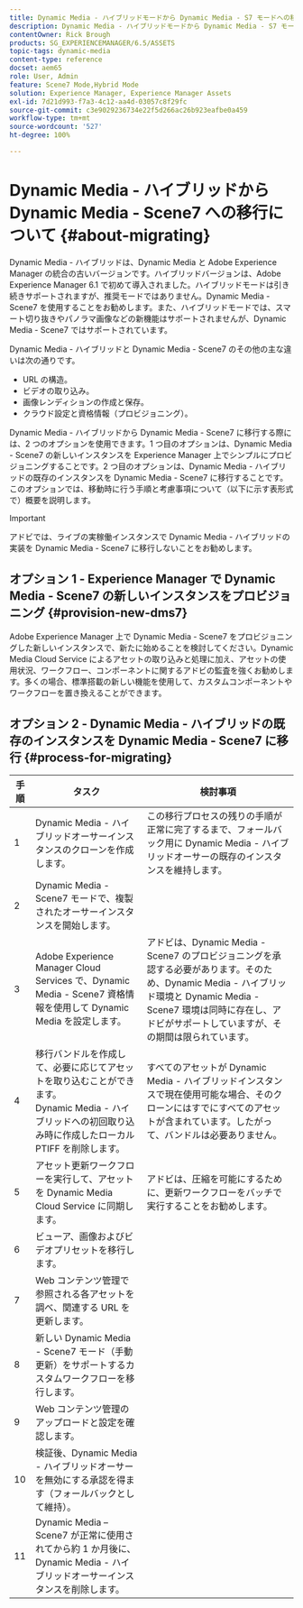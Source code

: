 ```yaml
---
title: Dynamic Media - ハイブリッドモードから Dynamic Media - S7 モードへの移行
description: Dynamic Media - ハイブリッドモードから Dynamic Media - S7 モードに移行する方法を説明
contentOwner: Rick Brough
products: SG_EXPERIENCEMANAGER/6.5/ASSETS
topic-tags: dynamic-media
content-type: reference
docset: aem65
role: User, Admin
feature: Scene7 Mode,Hybrid Mode
solution: Experience Manager, Experience Manager Assets
exl-id: 7d21d993-f7a3-4c12-aa4d-03057c8f29fc
source-git-commit: c3e9029236734e22f5d266ac26b923eafbe0a459
workflow-type: tm+mt
source-wordcount: '527'
ht-degree: 100%

---
```


# Dynamic Media - ハイブリッドから Dynamic Media - Scene7 への移行について {#about-migrating}

Dynamic Media - ハイブリッドは、Dynamic Media と Adobe Experience Manager の統合の古いバージョンです。ハイブリッドバージョンは、Adobe Experience Manager 6.1 で初めて導入されました。ハイブリッドモードは引き続きサポートされますが、推奨モードではありません。Dynamic Media - Scene7 を使用することをお勧めします。また、ハイブリッドモードでは、スマート切り抜きやパノラマ画像などの新機能はサポートされませんが、Dynamic Media - Scene7 ではサポートされています。

Dynamic Media - ハイブリッドと Dynamic Media - Scene7 のその他の主な違いは次の通りです。

* URL の構造。
* ビデオの取り込み。
* 画像レンディションの作成と保存。
* クラウド設定と資格情報（プロビジョニング）。

Dynamic Media - ハイブリッドから Dynamic Media - Scene7 に移行する際には、2 つのオプションを使用できます。1 つ目のオプションは、Dynamic Media - Scene7 の新しいインスタンスを Experience Manager 上でシンプルにプロビジョニングすることです。2 つ目のオプションは、Dynamic Media - ハイブリッドの既存のインスタンスを Dynamic Media - Scene7 に移行することです。このオプションでは、移動時に行う手順と考慮事項について（以下に示す表形式で）概要を説明します。

>[!IMPORTANT]
>
>アドビでは、ライブの実稼働インスタンスで Dynamic Media - ハイブリッドの実装を Dynamic Media - Scene7 に移行しないことをお勧めします。

## オプション 1 - Experience Manager で Dynamic Media - Scene7 の新しいインスタンスをプロビジョニング {#provision-new-dms7}

Adobe Experience Manager 上で Dynamic Media - Scene7 をプロビジョニングした新しいインスタンスで、新たに始めることを検討してください。Dynamic Media Cloud Service によるアセットの取り込みと処理に加え、アセットの使用状況、ワークフロー、コンポーネントに関するアドビの監査を強くお勧めします。多くの場合、標準搭載の新しい機能を使用して、カスタムコンポーネントやワークフローを置き換えることができます。

## オプション 2 - Dynamic Media - ハイブリッドの既存のインスタンスを Dynamic Media - Scene7 に移行 {#process-for-migrating}

| 手順 | タスク | 検討事項 |
|---|---|---|
| 1 | Dynamic Media - ハイブリッドオーサーインスタンスのクローンを作成します。 | この移行プロセスの残りの手順が正常に完了するまで、フォールバック用に Dynamic Media - ハイブリッドオーサーの既存のインスタンスを維持します。 |
| 2 | Dynamic Media - Scene7 モードで、複製されたオーサーインスタンスを開始します。 |  |
| 3 | Adobe Experience Manager Cloud Services で、Dynamic Media - Scene7 資格情報を使用して Dynamic Media を設定します。 | アドビは、Dynamic Media - Scene7 のプロビジョニングを承認する必要があります。そのため、Dynamic Media - ハイブリッド環境と Dynamic Media - Scene7 環境は同時に存在し、アドビがサポートしていますが、その期間は限られています。 |
| 4 | 移行バンドルを作成して、必要に応じてアセットを取り込むことができます。<br>Dynamic Media - ハイブリッドへの初回取り込み時に作成したローカル PTIFF を削除します。 | すべてのアセットが Dynamic Media - ハイブリッドインスタンスで現在使用可能な場合、そのクローンにはすでにすべてのアセットが含まれています。したがって、バンドルは必要ありません。 |
| 5 | アセット更新ワークフローを実行して、アセットを Dynamic Media Cloud Service に同期します。 | アドビは、圧縮を可能にするために、更新ワークフローをバッチで実行することをお勧めします。 |
| 6 | ビューア、画像およびビデオプリセットを移行します。 |  |
| 7 | Web コンテンツ管理で参照される各アセットを調べ、関連する URL を更新します。 |  |
| 8 | 新しい Dynamic Media - Scene7 モード（手動更新）をサポートするカスタムワークフローを移行します。 |  |
| 9 | Web コンテンツ管理のアップロードと設定を確認します。 |  |
| 10 | 検証後、Dynamic Media - ハイブリッドオーサーを無効にする承認を得ます（フォールバックとして維持）。 |  |
| 11 | Dynamic Media – Scene7 が正常に使用されてから約 1 か月後に、Dynamic Media - ハイブリッドオーサーインスタンスを削除します。 |  |
